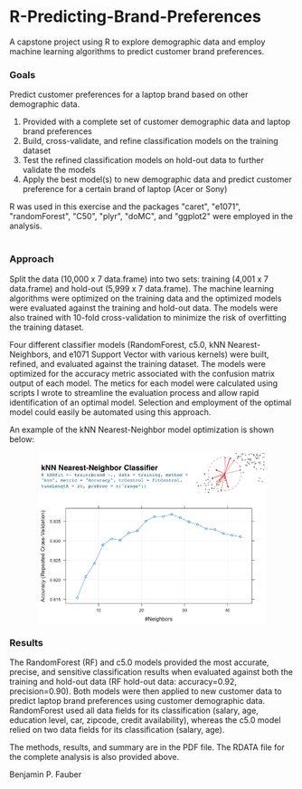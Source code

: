 # R-Predicting-Brand-Preferences
A capstone project using R to explore demographic data and employ machine learning algorithms to predict customer brand preferences.

<H3>Goals</H3>

Predict customer preferences for a laptop brand based on other demographic data.

<OL>
<LI> Provided with a complete set of customer demographic data and laptop brand preferences

<LI> Build, cross-validate, and refine classification models on the training dataset

<LI> Test the refined classification models on hold-out data to further validate the models

<LI> Apply the best model(s) to new demographic data and predict customer preference for a certain brand of laptop (Acer or Sony)

</OL>

R was used in this exercise and the packages "caret", "e1071", "randomForest", "C50", "plyr", "doMC", and "ggplot2" were employed in the analysis.
<BR>
<BR>

<H3>Approach</H3>

Split the data (10,000 x 7 data.frame) into two sets: training (4,001 x 7 data.frame) and hold-out (5,999 x 7 data.frame).  The machine learning algorithms were optimized on the training data and the optimized models were evaluated against the training and hold-out data.  The models were also trained with 10-fold cross-validation to minimize the risk of overfitting the training dataset.

Four different classifier models (RandomForest, c5.0, kNN Nearest-Neighbors, and e1071 Support Vector with various kernels) were built, refined, and evaluated against the training dataset.  The models were optimized for the accuracy metric associated with the confusion matrix output of each model.  The metics for each model were calculated using scripts I wrote to streamline the evaluation process and allow rapid identification of an optimal model.  Selection and employment of the optimal model could easily be automated using this approach.  

An example of the kNN Nearest-Neighbor model optimization is shown below:
<P align="center">
<IMG SRC="CustomerBrandPreferences.jpg" width=80% align="center"></IMG>
</P>

<H3>Results</H3>

The RandomForest (RF) and c5.0 models provided the most accurate, precise, and sensitive classification results when evaluated against both the training and hold-out data (RF hold-out data: accuracy=0.92, precision=0.90).  Both models were then applied to new customer data to predict laptop brand preferences using customer demographic data.  RandomForest used all data fields for its classification (salary, age, education level, car, zipcode, credit availability), whereas the c5.0 model relied on two data fields for its classification (salary, age).

The methods, results, and summary are in the PDF file.  The RDATA file for the complete analysis is also provided above.

Benjamin P. Fauber
